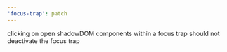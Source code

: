 ```yaml
---
'focus-trap': patch
---
```


clicking on open shadowDOM components within a focus trap should not deactivate the focus trap
